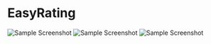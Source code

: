 # EasyRating



![Sample Screenshot](https://i.postimg.cc/0rSsr8jK/Screenshot-1607492856.png "1") ![Sample Screenshot](https://i.postimg.cc/CzVVqWnP/Screenshot-1607492863.png "2") ![Sample Screenshot](https://i.postimg.cc/vcLwL3WQ/Screenshot-1607493216-2.png "3")
